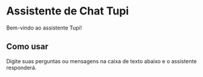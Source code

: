 # Assistente de Chat Tupi

Bem-vindo ao assistente Tupi!

## Como usar

Digite suas perguntas ou mensagens na caixa de texto abaixo e o assistente responderá.

